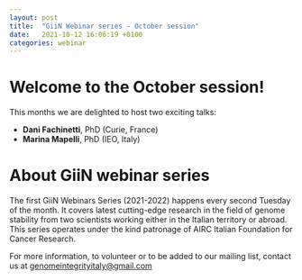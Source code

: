 ```yaml
---
layout: post
title:  "GiiN Webinar series - October session"
date:   2021-10-12 16:06:19 +0100
categories: webinar
---
```


# Welcome to the October session! 

This months we are delighted to host two exciting talks: 

- **Dani Fachinetti**, PhD (Curie, France)
- **Marina Mapelli**, PhD (IEO, Italy)

# About GiiN webinar series

The first GiiN Webinars Series (2021-2022) happens every second Tuesday of the month. It covers latest cutting-edge research in the field of genome stability from two scientists working either in the Italian territory or abroad. This series operates under the kind patronage of AIRC Italian Foundation for Cancer Research.

For more information, to volunteer or to be added to our mailing list, contact us at [genomeintegrityitaly@gmail.com](mailto:genomeintegrityitaly@gmail.com)
